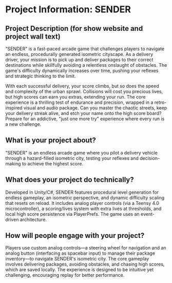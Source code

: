 # Project Information: SENDER

## Project Description (for show website and project wall text)

"SENDER" is a fast-paced arcade game that challenges players to navigate an endless, procedurally generated isometric cityscape. As a delivery driver, your mission is to pick up and deliver packages to their correct destinations while skillfully avoiding a relentless onslaught of obstacles. The game's difficulty dynamically increases over time, pushing your reflexes and strategic thinking to the limit.

With each successful delivery, your score climbs, but so does the speed and complexity of the urban sprawl. Collisions will cost you precious lives, but high scores can earn you extras, extending your run. The core experience is a thrilling test of endurance and precision, wrapped in a retro-inspired visual and audio package. Can you master the chaotic streets, keep your delivery streak alive, and etch your name onto the high score board? Prepare for an addictive, "just one more try" experience where every run is a new challenge.

## What is your project about?

"SENDER" is an endless arcade game where you pilot a delivery vehicle through a hazard-filled isometric city, testing your reflexes and decision-making to achieve the highest score.

## What does your project do technically?

Developed in Unity/C#, SENDER features procedural level generation for endless gameplay, an isometric perspective, and dynamic difficulty scaling that resets on reload. It includes analog player controls (via a Teensy 4.0 microcontroller), a scoring/lives system with extra lives at thresholds, and local high score persistence via PlayerPrefs. The game uses an event-driven architecture.

## How will people engage with your project?

Players use custom analog controls—a steering wheel for navigation and an analog button (interfacing as spacebar input) to manage their package inventory—to navigate SENDER's isometric city. The core gameplay involves delivering packages, avoiding obstacles, and chasing high scores, which are saved locally. The experience is designed to be intuitive yet challenging, encouraging replay for better performance.
